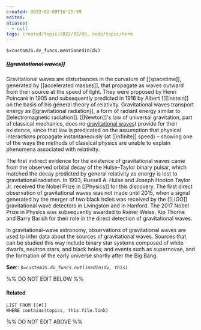 ```yaml
---
created: 2022-02-09T16:25:39 
edited: 
aliases:
  - null
tags: created/topic/2022/02/09, node/topic/term
---
```

`$=customJS.dv_funcs.mentionedIn(dv)`

##### <s class="topic-title">[[gravitational waves]]</s>

Gravitational waves are disturbances in the curvature of [[spacetime]], generated by [[accelerated masses]], that propagate as waves outward from their source at the speed of light. They were proposed by Henri Poincaré in 1905 and subsequently predicted in 1916 by Albert [[Einstein]] on the basis of his general theory of relativity. Gravitational waves transport energy as [[gravitational radiation]], a form of radiant energy similar to [[electromagnetic radiation]]. [[Newton]]'s law of universal gravitation, part of classical mechanics, does no [gravitational waves](https://en.wikipedia.org/wiki/Gravitational%20wave)t provide for their existence, since that law is predicated on the assumption that physical interactions propagate instantaneously (at [[infinite]] speed) – showing one of the ways the methods of classical physics are unable to explain phenomena associated with relativity.

The first indirect evidence for the existence of gravitational waves came from the observed orbital decay of the Hulse–Taylor binary pulsar, which matched the decay predicted by general relativity as energy is lost to gravitational radiation. In 1993, Russell A. Hulse and Joseph Hooton Taylor Jr. received the Nobel Prize in [[Physics]] for this discovery. The first direct observation of gravitational waves was not made until 2015, when a signal generated by the merger of two black holes was received by the [[LIGO]] gravitational wave detectors in Livingston and in Hanford. The 2017 Nobel Prize in Physics was subsequently awarded to Rainer Weiss, Kip Thorne and Barry Barish for their role in the direct detection of gravitational waves.

In gravitational-wave astronomy, observations of gravitational waves are used to infer data about the sources of gravitational waves. Sources that can be studied this way include binary star systems composed of white dwarfs, neutron stars, and black holes; and events such as supernovae, and the formation of the early universe shortly after the Big Bang.


**See**::
*`$=customJS.dv_funcs.outlinedIn(dv, this)`*

%% DO NOT EDIT BELOW %%

#### Related 

```dataview
LIST FROM [[#]]
WHERE contains(topics, this.file.link)
```
%% DO NOT EDIT ABOVE %%
